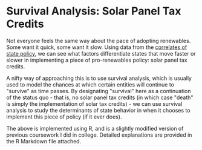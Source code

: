 # Survival Analysis: Solar Panel Tax Credits

Not everyone feels the same way about the pace of adopting renewables. Some want it quick, some want it slow. Using data from the [correlates of state policy](http://ippsr.msu.edu/public-policy/correlates-state-policy), we can see what factors differentiate states that move faster or slower in implementing a piece of pro-renewables policy: solar panel tax credits. 

A nifty way of approaching this is to use survival analysis, which is usually used to model the chances at which certain entities will continue to "survive" as time passes. By designating "survival" here as a continuation of the status quo - that is, no solar panel tax credits (in which case "death" is simply the implementation of solar tax credits) - we can use survival analysis to study the determinants of state behavior in when it chooses to implement this piece of policy (if it ever does).

The above is implemented using R, and is a slightly modified version of previous coursework I did in college. Detailed explanations are provided in the R Markdown file attached.
